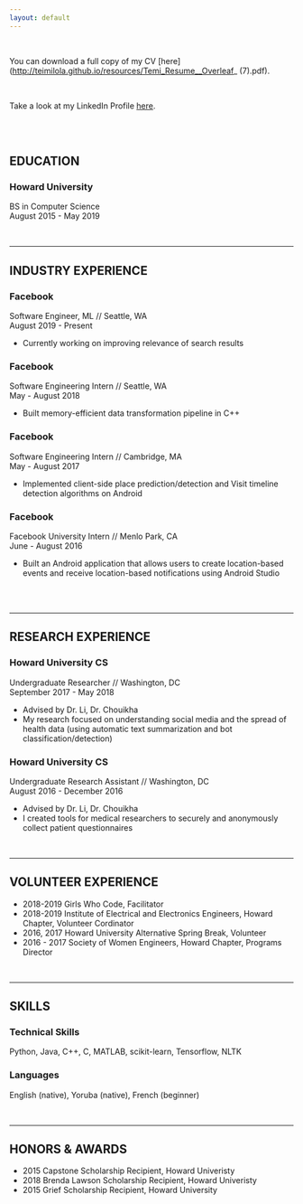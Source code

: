 ```yaml
---
layout: default
---
```


<br>

You can download a full copy of my CV [here](http://teimilola.github.io/resources/Temi_Resume__Overleaf_ (7).pdf).

<br>

Take a look at my LinkedIn Profile [here](https://www.linkedin.com/in/temi-oloyede-swe/).

<br><br>

## EDUCATION

### Howard University
BS in Computer Science
<br>
August 2015 - May 2019

<br>

---

## INDUSTRY EXPERIENCE

### Facebook
Software Engineer, ML // Seattle, WA
<br>
August 2019 - Present
* Currently working on improving relevance of search results


### Facebook
Software Engineering Intern // Seattle, WA
<br>
May - August 2018
* Built memory-efficient data transformation pipeline in C++


### Facebook
Software Engineering Intern // Cambridge, MA
<br>
May - August 2017
* Implemented client-side place prediction/detection and Visit timeline detection algorithms on Android

### Facebook
Facebook University Intern // Menlo Park, CA
<br>
June - August 2016
* Built an Android application that allows users to create location-based events and receive location-based
notifications using Android Studio
<br>

<br>

---

## RESEARCH EXPERIENCE

### Howard University CS
Undergraduate Researcher // Washington, DC
<br>
September 2017 - May 2018
* Advised by Dr. Li, Dr. Chouikha
* My research focused on understanding social media and the spread of health data (using automatic text summarization and bot classification/detection)

### Howard University CS
Undergraduate Research Assistant // Washington, DC
<br>
August 2016 - December 2016
* Advised by Dr. Li, Dr. Chouikha
* I created tools for medical researchers to securely and anonymously collect patient questionnaires

<br>

---

## VOLUNTEER EXPERIENCE

* 2018-2019 Girls Who Code, Facilitator
* 2018-2019 Institute of Electrical and Electronics Engineers, Howard Chapter, Volunteer Cordinator
* 2016, 2017 Howard University Alternative Spring Break, Volunteer
* 2016 - 2017 Society of Women Engineers, Howard Chapter, Programs Director

<br>

---

## SKILLS

### Technical Skills

Python, Java, C++, C, MATLAB, scikit-learn, Tensorflow, NLTK


### Languages

English (native), Yoruba (native), French (beginner)

<br>

---

## HONORS & AWARDS

* 2015 Capstone Scholarship Recipient, Howard Univeristy
* 2018 Brenda Lawson Scholarship Recipient, Howard Univeristy
* 2015 Grief Scholarship Recipient, Howard University

<br>

<br>
